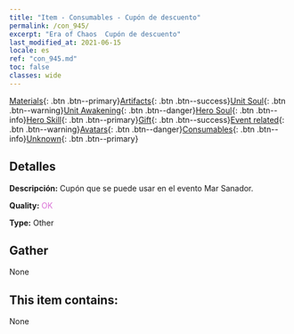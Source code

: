```yaml
---
title: "Item - Consumables - Cupón de descuento"
permalink: /con_945/
excerpt: "Era of Chaos  Cupón de descuento"
last_modified_at: 2021-06-15
locale: es
ref: "con_945.md"
toc: false
classes: wide
---
```

 [Materials](/ItemsES/){: .btn .btn--primary}[Artifacts](/ItemsES/Artifacts/){: .btn .btn--success}[Unit Soul](/ItemsES/UnitSoul/){: .btn .btn--warning}[Unit Awakening](/ItemsES/UnitAwakening/){: .btn .btn--danger}[Hero Soul](/ItemsES/HeroSoul/){: .btn .btn--info}[Hero Skill](/ItemsES/HeroSkill/){: .btn .btn--primary}[Gift](/ItemsES/Gift/){: .btn .btn--success}[Event related](/ItemsES/Events/){: .btn .btn--warning}[Avatars](/ItemsES/Avatars/){: .btn .btn--danger}[Consumables](/ItemsES/Consumables/){: .btn .btn--info}[Unknown](/ItemsES/Unknown/){: .btn .btn--primary}

## Detalles
 **Descripción:** Cupón que se puede usar en el evento Mar Sanador.

 **Quality:** <span style="color: #DA70D6">OK</span>

 **Type:** Other

## Gather

  None

## This item contains:

  None


